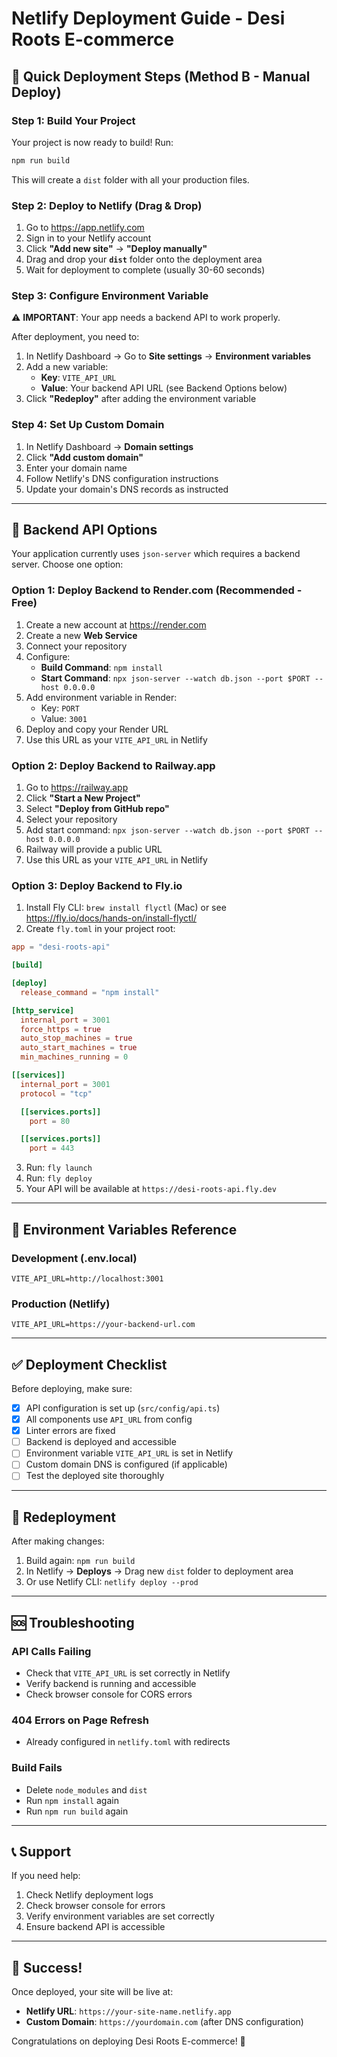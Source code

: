 # Netlify Deployment Guide - Desi Roots E-commerce

## 🚀 Quick Deployment Steps (Method B - Manual Deploy)

### Step 1: Build Your Project

Your project is now ready to build! Run:

```bash
npm run build
```

This will create a `dist` folder with all your production files.

### Step 2: Deploy to Netlify (Drag & Drop)

1. Go to https://app.netlify.com
2. Sign in to your Netlify account
3. Click **"Add new site"** → **"Deploy manually"**
4. Drag and drop your **`dist`** folder onto the deployment area
5. Wait for deployment to complete (usually 30-60 seconds)

### Step 3: Configure Environment Variable

⚠️ **IMPORTANT**: Your app needs a backend API to work properly.

After deployment, you need to:

1. In Netlify Dashboard → Go to **Site settings** → **Environment variables**
2. Add a new variable:
   - **Key**: `VITE_API_URL`
   - **Value**: Your backend API URL (see Backend Options below)
3. Click **"Redeploy"** after adding the environment variable

### Step 4: Set Up Custom Domain

1. In Netlify Dashboard → **Domain settings**
2. Click **"Add custom domain"**
3. Enter your domain name
4. Follow Netlify's DNS configuration instructions
5. Update your domain's DNS records as instructed

---

## 🔧 Backend API Options

Your application currently uses `json-server` which requires a backend server. Choose one option:

### Option 1: Deploy Backend to Render.com (Recommended - Free)

1. Create a new account at https://render.com
2. Create a new **Web Service**
3. Connect your repository
4. Configure:
   - **Build Command**: `npm install`
   - **Start Command**: `npx json-server --watch db.json --port $PORT --host 0.0.0.0`
5. Add environment variable in Render:
   - Key: `PORT`
   - Value: `3001`
6. Deploy and copy your Render URL
7. Use this URL as your `VITE_API_URL` in Netlify

### Option 2: Deploy Backend to Railway.app

1. Go to https://railway.app
2. Click **"Start a New Project"**
3. Select **"Deploy from GitHub repo"**
4. Select your repository
5. Add start command: `npx json-server --watch db.json --port $PORT --host 0.0.0.0`
6. Railway will provide a public URL
7. Use this URL as your `VITE_API_URL` in Netlify

### Option 3: Deploy Backend to Fly.io

1. Install Fly CLI: `brew install flyctl` (Mac) or see https://fly.io/docs/hands-on/install-flyctl/
2. Create `fly.toml` in your project root:

```toml
app = "desi-roots-api"

[build]

[deploy]
  release_command = "npm install"

[http_service]
  internal_port = 3001
  force_https = true
  auto_stop_machines = true
  auto_start_machines = true
  min_machines_running = 0

[[services]]
  internal_port = 3001
  protocol = "tcp"

  [[services.ports]]
    port = 80

  [[services.ports]]
    port = 443
```

3. Run: `fly launch`
4. Run: `fly deploy`
5. Your API will be available at `https://desi-roots-api.fly.dev`

---

## 📝 Environment Variables Reference

### Development (.env.local)
```
VITE_API_URL=http://localhost:3001
```

### Production (Netlify)
```
VITE_API_URL=https://your-backend-url.com
```

---

## ✅ Deployment Checklist

Before deploying, make sure:

- [x] API configuration is set up (`src/config/api.ts`)
- [x] All components use `API_URL` from config
- [x] Linter errors are fixed
- [ ] Backend is deployed and accessible
- [ ] Environment variable `VITE_API_URL` is set in Netlify
- [ ] Custom domain DNS is configured (if applicable)
- [ ] Test the deployed site thoroughly

---

## 🔄 Redeployment

After making changes:

1. Build again: `npm run build`
2. In Netlify → **Deploys** → Drag new `dist` folder to deployment area
3. Or use Netlify CLI: `netlify deploy --prod`

---

## 🆘 Troubleshooting

### API Calls Failing
- Check that `VITE_API_URL` is set correctly in Netlify
- Verify backend is running and accessible
- Check browser console for CORS errors

### 404 Errors on Page Refresh
- Already configured in `netlify.toml` with redirects

### Build Fails
- Delete `node_modules` and `dist`
- Run `npm install` again
- Run `npm run build` again

---

## 📞 Support

If you need help:
1. Check Netlify deployment logs
2. Check browser console for errors
3. Verify environment variables are set correctly
4. Ensure backend API is accessible

---

## 🎉 Success!

Once deployed, your site will be live at:
- **Netlify URL**: `https://your-site-name.netlify.app`
- **Custom Domain**: `https://yourdomain.com` (after DNS configuration)

Congratulations on deploying Desi Roots E-commerce! 🚀

